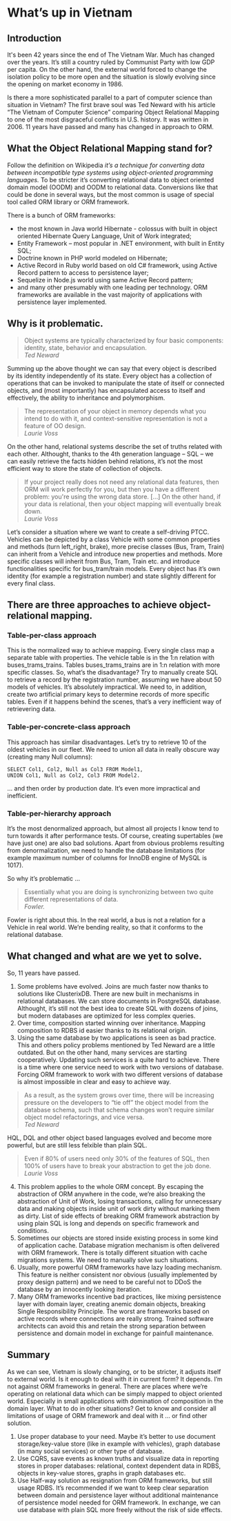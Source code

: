 # What’s up in Vietnam
## Introduction
It's been 42 years since the end of The Vietnam War. Much has changed over the years. It’s still a country ruled by Communist Party with low GDP per capita. On the other hand, the external world forced to change the isolation policy to be more open and the situation is slowly evolving since the opening on market economy in 1986.

Is there a more sophisticated parallel to a part of computer science than situation in Vietnam? The first brave soul was Ted Neward with his article “The Vietnam of Computer Science” comparing Object Relational Mapping to one of the most disgraceful conflicts in U.S. history. It was written in 2006. 11 years have passed and many has changed in approach to ORM.

## What the Object Relational Mapping stand for?
Follow the definition on Wikipedia _it’s a technique for converting data between incompatible type systems using object-oriented programming languages._ To be stricter it’s converting relational data to object oriented domain model (OODM) and OODM to relational data. Conversions like that could be done in several ways, but the most common is usage of special tool called ORM library or ORM framework.

There is a bunch of ORM frameworks:
* the most known in Java world Hibernate - colossus with built in object oriented Hibernate Query Language, Unit of Work integrated;
* Entity Framework – most popular in .NET environment, with built in Entity SQL;
* Doctrine known in PHP world modeled on Hibernate;
* Active Record in Ruby world based on old C# framework, using Active Record pattern to access to persistence layer;
* Sequelize in Node.js world using same Active Record pattern;
* and many other presumably with one leading per technology.
ORM frameworks are available in the vast majority of applications with persistence layer implemented.

## Why is it problematic.
> Object systems are typically characterized by four basic components: identity, state, behavior and encapsulation.  
_Ted Neward_

Summing up the above thought we can say that every object is described by its identity independently of its state. Every object has a collection of operations that can be invoked to manipulate the state of itself or connected objects, and (most importantly) has encapsulated access to itself and effectively, the ability to inheritance and polymorphism.

> The representation of your object in memory depends what you intend to do with it, and context-sensitive representation is not a feature of OO design.  
_Laurie Voss_

On the other hand, relational systems describe the set of truths related with each other. Althought, thanks to the 4th generation language – SQL – we can easily retrieve the facts hidden behind relations, it’s not the most efficient way to store the state of collection of objects.

> If your project really does not need any relational data features, then ORM will work perfectly for you, but then you have a different problem: you're using the wrong data store. […] On the other hand, if your data is relational, then your object mapping will eventually break down.  
_Laurie Voss_

Let’s consider a situation where we want to create a self-driving PTCC. Vehicles can be depicted by a class Vehicle with some common properties and methods (turn left_right, brake), more precise classes (Bus, Tram, Train) can inherit from a Vehicle and introduce new properties and methods. More specific classes will inherit from Bus, Tram, Train etc. and introduce functionalities specific for bus_tram/train models. Every object has it’s own identity (for example a registration number) and state slightly different for every final class.

## There are three approaches to achieve object-relational mapping.

### Table-per-class approach
This is the normalized way to achieve mapping. Every single class map a separate table with properties. The  vehicle table is in the 1:n relation with buses_trams_trains. Tables buses_trams_trains are in 1:n relation with more specific classes. So, what’s the disadvantage? Try to manually create SQL to retrieve a record by the registration number, assuming we have about 50 models of vehicles. It’s absolutely impractical. We need to, in addition, create two artificial primary keys to determine records of more specific tables. Even if it happens behind the scenes, that’s a very inefficient way of retrievering data.

### Table-per-concrete-class approach
This approach has similar disadvantages. Let’s try to retrieve 10 of the oldest vehicles in our fleet. We need to union all data in really obscure way (creating many Null columns):
```
SELECT Col1, Col2, Null as Col3 FROM Model1,
UNION Col1, Null as Col2, Col3 FROM Model2.
```
… and then order by production date. It’s even more impractical and inefficient.

### Table-per-hierarchy approach
It’s the most denormalized approach, but almost all projects I know tend to turn towards it after performance tests. Of course, creating supertables (we have just one) are also bad solutions. Apart from obvious problems resulting from denormalization, we need to handle the database limitations (for example maximum number of columns for InnoDB engine of MySQL is 1017).

So why it’s problematic …

> Essentially what you are doing is synchronizing between two quite different representations of data.  
_Fowler._

Fowler is right about this. In the real world, a bus is not a relation for a Vehicle in real world. We’re bending reality, so that it conforms to the relational database.

## What changed and what are we yet to solve.
So, 11 years have passed.
1. Some problems have evolved. Joins are much faster now thanks to solutions like ClusterixDB. There are new built in mechanisms in relational databases. We can store documents in PostgreSQL database. Althought, it’s still not the best idea to create SQL with dozens of joins, but modern databases are optimized for less complex queries.
2. Over time, composition started winning over inheritance. Mapping composition to RDBS id easier thanks to its relational origin.
3. Using the same database by two applications is seen as bad practice. This and others policy problems mentioned by Ted Neward are a little outdated. But on the other hand, many services are starting cooperatively. Updating such services is a quite hard to achieve. There is a time where one service need to work with two versions of database. Forcing ORM framework to work with two different versions of database is almost impossible in clear and easy to achieve way.

> As a result, as the system grows over time, there will be increasing pressure on the developers to “tie off” the object model from the database schema, such that schema changes won’t require similar object model refactorings, and vice versa.  
_Ted Neward_

HQL, DQL and other object based languages evolved and become more powerful, but are still less felxible than plain SQL. 

> Even if 80% of users need only 30% of the features of SQL, then 100% of users have to break your abstraction to get the job done.  
_Laurie Voss_

4. This problem applies to the whole ORM concept. By escaping the abstraction of ORM anywhere in the code, we’re also breaking the abstraction of Unit of Work, losing transactions, calling for unnecessary data and making objects inside unit of work dirty without marking them as dirty. List of side effects of breaking ORM framework abstraction by using plain SQL is long and depends on specific framework and conditions.
5. Sometimes our objects are stored inside existing process in some kind of application cache. Database migration mechanism is often delivered with ORM framework. There is totally different situation with cache migrations systems. We need to manually solve such situations.
6. Usually, more powerful ORM frameworks have lazy loading mechanism. This feature is neither consistent nor obvious (usually implemented by proxy design pattern) and we need to be careful not to DDoS the database by an innocently looking iteration.
7. Many ORM frameworks incentive bad practices, like mixing persistence layer with domain layer, creating anemic domain objects, breaking Single Responsibility Principle. The worst are frameworks based on active records where connections are really strong. Trained software architects can avoid this and retain the strong separation between persistence  and domain model in exchange for painfull maintenance.

## Summary
As we can see, Vietnam is slowly changing, or to be stricter, it adjusts itself to external world. Is it enough to deal with it in current form? It depends. I’m not against ORM frameworks in general. There are places where we’re operating on relational data which can be simply mapped to object oriented world. Especially in small applications with domination of composition in the domain layer. What to do in other situations? Get to know and consider all limitations of usage of ORM framework and deal with it … or find other solution.

1. Use proper database to your need. Maybe it’s better to use document storage/key-value store (like in example with vehicles), graph database (in many social services) or other type of database.
2. Use CQRS, save events as known truths and visualize data in reporting stores in proper databases: relational, context dependent data in RDBS, objects in key-value stores, graphs in graph databases etc.
3. Use Half-way solution as resignation from ORM frameworks, but still usage RDBS. It’s recommended if we want to keep clear separation between domain and persistence layer without additional maintenance of persistence model needed for ORM framework. In exchange, we can use database with plain SQL more freely without the risk of side effects.
